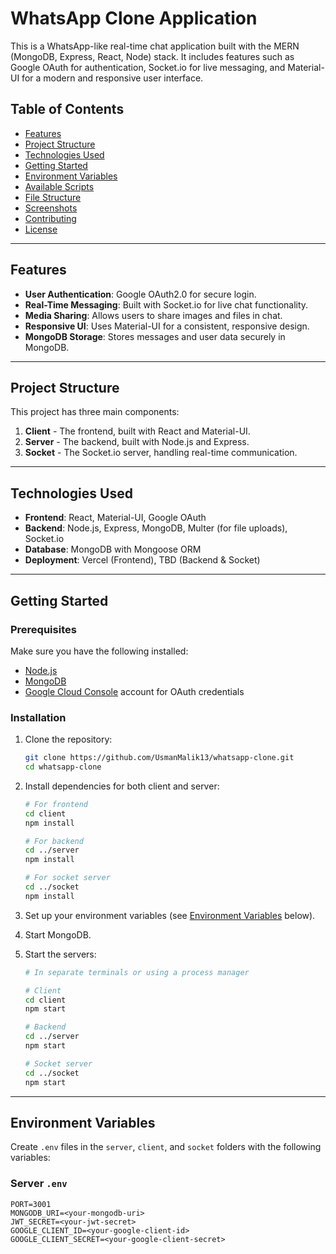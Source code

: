 # WhatsApp Clone Application

This is a WhatsApp-like real-time chat application built with the MERN (MongoDB, Express, React, Node) stack. It includes features such as Google OAuth for authentication, Socket.io for live messaging, and Material-UI for a modern and responsive user interface.

## Table of Contents

- [Features](#features)
- [Project Structure](#project-structure)
- [Technologies Used](#technologies-used)
- [Getting Started](#getting-started)
- [Environment Variables](#environment-variables)
- [Available Scripts](#available-scripts)
- [File Structure](#file-structure)
- [Screenshots](#screenshots)
- [Contributing](#contributing)
- [License](#license)

---

## Features

- **User Authentication**: Google OAuth2.0 for secure login.
- **Real-Time Messaging**: Built with Socket.io for live chat functionality.
- **Media Sharing**: Allows users to share images and files in chat.
- **Responsive UI**: Uses Material-UI for a consistent, responsive design.
- **MongoDB Storage**: Stores messages and user data securely in MongoDB.

---

## Project Structure

This project has three main components:

1. **Client** - The frontend, built with React and Material-UI.
2. **Server** - The backend, built with Node.js and Express.
3. **Socket** - The Socket.io server, handling real-time communication.

---

## Technologies Used

- **Frontend**: React, Material-UI, Google OAuth
- **Backend**: Node.js, Express, MongoDB, Multer (for file uploads), Socket.io
- **Database**: MongoDB with Mongoose ORM
- **Deployment**: Vercel (Frontend), TBD (Backend & Socket)

---

## Getting Started

### Prerequisites

Make sure you have the following installed:

- [Node.js](https://nodejs.org/)
- [MongoDB](https://www.mongodb.com/try/download/community)
- [Google Cloud Console](https://console.cloud.google.com/) account for OAuth credentials

### Installation

1. Clone the repository:

    ```bash
    git clone https://github.com/UsmanMalik13/whatsapp-clone.git
    cd whatsapp-clone
    ```

2. Install dependencies for both client and server:

    ```bash
    # For frontend
    cd client
    npm install

    # For backend
    cd ../server
    npm install

    # For socket server
    cd ../socket
    npm install
    ```

3. Set up your environment variables (see [Environment Variables](#environment-variables) below).

4. Start MongoDB.

5. Start the servers:

    ```bash
    # In separate terminals or using a process manager

    # Client
    cd client
    npm start

    # Backend
    cd ../server
    npm start

    # Socket server
    cd ../socket
    npm start
    ```

---

## Environment Variables

Create `.env` files in the `server`, `client`, and `socket` folders with the following variables:

### Server `.env`

```env
PORT=3001
MONGODB_URI=<your-mongodb-uri>
JWT_SECRET=<your-jwt-secret>
GOOGLE_CLIENT_ID=<your-google-client-id>
GOOGLE_CLIENT_SECRET=<your-google-client-secret>
